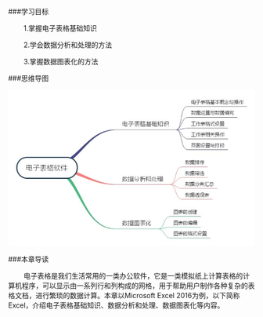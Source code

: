###学习目标

&nbsp;&nbsp;&nbsp;&nbsp;&nbsp;&nbsp;&nbsp;&nbsp;1.掌握电子表格基础知识

&nbsp;&nbsp;&nbsp;&nbsp;&nbsp;&nbsp;&nbsp;&nbsp;2.学会数据分析和处理的方法

&nbsp;&nbsp;&nbsp;&nbsp;&nbsp;&nbsp;&nbsp;&nbsp;3.掌握数据图表化的方法

###思维导图

<div align="center"><img src="/images/0-5.jpg"></div>

###本章导读

&nbsp;&nbsp;&nbsp;&nbsp;&nbsp;&nbsp;&nbsp;&nbsp;电子表格是我们生活常用的一类办公软件，它是一类模拟纸上计算表格的计算机程序，可以显示由一系列行和列构成的网格，用于帮助用户制作各种复杂的表格文档，进行繁琐的数据计算。本章以Microsoft Excel 2016为例，以下简称Excel，介绍电子表格基础知识、数据分析和处理、数据图表化等内容。
